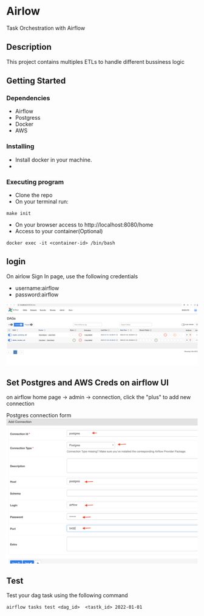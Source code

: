 # Airlow

Task Orchestration  with Airflow 

## Description

This project contains multiples ETLs to handle different bussiness logic

## Getting Started

### Dependencies

* Airflow
* Postgress
* Docker
* AWS


### Installing

* Install docker in your machine.
* 

### Executing program

* Clone the repo
* On your terminal run: 
```
make init
```
* On your browser access to  http://localhost:8080/home
* Access to your container(Optional)
```
docker exec -it <container-id> /bin/bash
```

## login
On airlow Sign In page, use the following credentials
* username:airflow 
* password:airflow

![Alt text](/git_images/p2.png "test locally" )

## Set Postgres and AWS Creds on airflow UI

on airflow home page -> admin -> connection, click the "plus" to add new connection 
 
 Postgres connection form 
![Alt text](/git_images/p1.png "test locally" )


 

## Test 

Test your dag task using the following command
```
airflow tasks test <dag_id>  <tastk_id> 2022-01-01
```


 
 